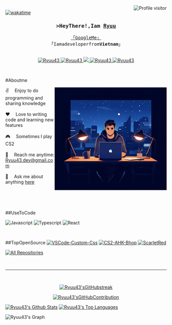<a href="https://komarev.com/ghpvc/?username=Ryuu43">
<img align="right" src="https://komarev.com/ghpvc/?username=Ryuu43&label=Visitors&color=0e75b6&style=flat" alt="Profile visitor"/>
</a>


[![wakatime](https://wakatime.com/badge/user/018ee127-416c-439e-9869-2cdef9106d47.svg)](https://wakatime.com/@Ryuu43)

<!-- Intro-->
<h3 align="center">
<samp>&gt;HeyThere!,Iam
<b><a target="_blank" href="https://Ryuu43.com">Ryuu</a></b>
</samp>
</h3>


<p align="center">
<samp>
<a href="https://www.google.com/search?q=Ryuu43">「GoogleMe」</a>
<br>
「Iamadeveloperfrom<b>Vietnam</b>」
<br>
<br>
</samp>
</p>

<p align="center">
<a href="https://Ryuu43.com" target="blank">
<img src="https://img.shields.io/badge/Website-DC143C?style=for-the-badge&logo=medium&logoColor=white" alt="Ryuu43"/>
</a>
<a href="https://linkedin.com/in/al-siam" target="_blank">
<img src="https://img.shields.io/badge/LinkedIn-0077B5?style=for-the-badge&logo=linkedin&logoColor=white" alt="Ryuu43"/>
</a>
<!-- <a href="https://dev.to/Ryuu43"target="_blank">
<imgsrc="https://img.shields.io/badge/dev.to-0A0A0A?style=for-the-badge&logo=dev.to&logoColor=white"alt="Ryuu43"/>
</a>-->
<a href="https://twitter.com/Ryuu43Dev" target="_blank">
<img src="https://img.shields.io/badge/Twitter-1DA1F2?style=for-the-badge&logo=twitter&logoColor=white"/>
</a>
<a href="https://instagram.com/Ryuu43.dev" target="_blank">
<img src="https://img.shields.io/badge/Instagram-fe4164?style=for-the-badge&logo=instagram&logoColor=white" alt="Ryuu43"/>
</a>
<a href="https://facebook.com/Ryuu43.dev" target="_blank">
<img src="https://img.shields.io/badge/Facebook-20BEFF?&style=for-the-badge&logo=facebook&logoColor=white" alt="Ryuu43"/>
</a>
</p>
<br/>

<!-- About Section -->
#Aboutme

<p>
<img align="right" width="350" src="/assets/coder.jpeg" alt="Me irl"/>

✌️&emsp; Enjoy to do programming and sharing knowledge <br/><br/>
❤️&emsp; Love to writing code and learning new features<br/><br/>
🎮&emsp; Sometimes I play CS2<br/><br/>
📧&emsp; Reach me anytime: Ryuu43.dev@gmail.com<br/><br/>
💬&emsp; Ask me about anything [here](https://github.com/Ryuu43/Ryuu43/issues)

</p>

<br/>
<br/>
<br/>

##UseToCode

![Javascript](https://img.shields.io/badge/Javascript-F0DB4F?style=for-the-badge&labelColor=black&logo=javascript&logoColor=F0DB4F)
![Typescript](https://img.shields.io/badge/Typescript-007acc?style=for-the-badge&labelColor=black&logo=typescript&logoColor=007acc)
![React](https://img.shields.io/badge/-React-61DBFB?style=for-the-badge&labelColor=black&logo=react&logoColor=61DBFB)

<br/>

##TopOpenSource
[![VSCode-Custom-Css](https://github-readme-stats.vercel.app/api/pin/?username=Ryuu43&repo=VSCode-Custom-Css&border_color=7F3FBF&bg_color=0D1117&title_color=C9D1D9&text_color=8B949E&icon_color=7F3FBF)](https://github.com/Ryuu43/VSCode-Custom-Css)
[![CS2-AHK-Bhop](https://github-readme-stats.vercel.app/api/pin/?username=Ryuu43&repo=CS2-AHK-Bhop&border_color=7F3FBF&bg_color=0D1117&title_color=C9D1D9&text_color=8B949E&icon_color=7F3FBF)](https://github.com/Ryuu43/CS2-AHK-Bhop)
[![ScarletRed](https://github-readme-stats.vercel.app/api/pin/?username=Ryuu43&repo=ScarletRed&border_color=7F3FBF&bg_color=0D1117&title_color=C9D1D9&text_color=8B949E&icon_color=7F3FBF)](https://github.com/Ryuu43/ScarletRed)

<p align="left">
<a href="https://github.com/Ryuu43?tab=repositories" target="_blank"><img alt="All Repositories" title="All Repositories" src="https://img.shields.io/badge/-All%20Repos-2962FF?style=for-the-badge&logo=koding&logoColor=white"/></a>
</p>

<br/>
<hr/>
<br/>

<p align="center">
<a href="https://github.com/Ryuu43">
<img src="https://github-readme-streak-stats.herokuapp.com/?user=Ryuu43&theme=radical&border=7F3FBF&background=0D1117"alt="Ryuu43'sGitHubstreak"/>
</a>
</p>

<p align="center">
<a href="https://github.com/Ryuu43">
<img src="https://github-profile-summary-cards.vercel.app/api/cards/profile-details?username=Ryuu43&theme=radical"alt="Ryuu43'sGitHubContribution"/>
</a>
</p>

<a>
<a href="https://github.com/Ryuu43"><img alt="Ryuu43's Github Stats" src="https://denvercoder1-github-readme-stats.vercel.app/api?username=Ryuu43&show_icons=true&count_private=true&theme=react&border_color=7F3FBF&bg_color=0D1117&title_color=F85D7F&icon_color=F8D866"height="192px"width="49.5%"/></a>
<a href="https://github.com/Ryuu43"><img alt="Ryuu43's Top Languages" src="https://denvercoder1-github-readme-stats.vercel.app/api/top-langs/?username=Ryuu43&langs_count=8&layout=compact&theme=react&border_color=7F3FBF&bg_color=0D1117&title_color=F85D7F&icon_color=F8D866" height="192px" width="49.5%"/></a>
<br/>
</a>


![Ryuu43's Graph](https://github-readme-activity-graph.vercel.app/graph?username=Ryuu43&custom_title=Ryuu43's%20GitHub%20Activity%20Graph&bg_color=0D1117&color=7F3FBF&line=7F3FBF&point=7F3FBF&area_color=FFFFFF&title_color=FFFFFF&area=true)
